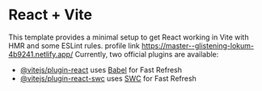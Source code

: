 # React + Vite

This template provides a minimal setup to get React working in Vite with HMR and some ESLint rules.
profile link https://master--glistening-lokum-4b9241.netlify.app/
Currently, two official plugins are available:

- [@vitejs/plugin-react](https://github.com/vitejs/vite-plugin-react/blob/main/packages/plugin-react/README.md) uses [Babel](https://babeljs.io/) for Fast Refresh
- [@vitejs/plugin-react-swc](https://github.com/vitejs/vite-plugin-react-swc) uses [SWC](https://swc.rs/) for Fast Refresh
